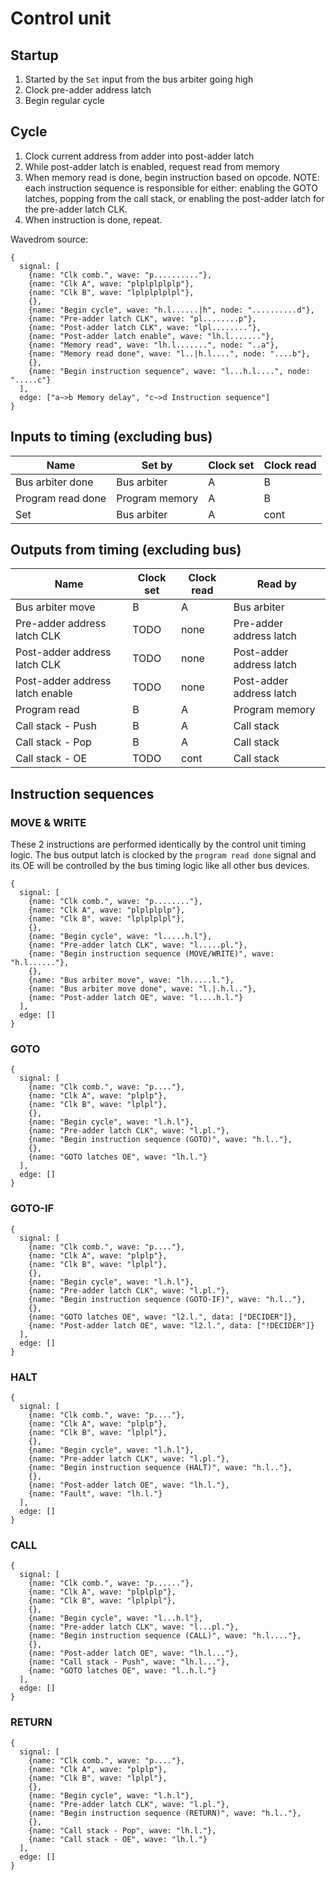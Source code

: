 # Control unit

## Startup

1. Started by the `Set` input from the bus arbiter going high
2. Clock pre-adder address latch
3. Begin regular cycle

## Cycle

1. Clock current address from adder into post-adder latch
2. While post-adder latch is enabled, request read from memory
3. When memory read is done, begin instruction based on opcode. NOTE: each instruction sequence is responsible for either: enabling the GOTO latches, popping from the call stack, or enabling the post-adder latch for the pre-adder latch CLK.
4. When instruction is done, repeat.

Wavedrom source:
```
{
  signal: [
    {name: "Clk comb.", wave: "p.........."},
    {name: "Clk A", wave: "plplplplplp"},
    {name: "Clk B", wave: "lplplplplpl"},
    {},
    {name: "Begin cycle", wave: "h.l......|h", node: "..........d"},
    {name: "Pre-adder latch CLK", wave: "pl........p"},
    {name: "Post-adder latch CLK", wave: "lpl........"},
    {name: "Post-adder latch enable", wave: "lh.l......."},
    {name: "Memory read", wave: "lh.l.......", node: "..a"},
    {name: "Memory read done", wave: "l..|h.l....", node: "....b"},
    {},
    {name: "Begin instruction sequence", wave: "l...h.l....", node: ".....c"}
  ],
  edge: ["a~>b Memory delay", "c~>d Instruction sequence"]
}
```

## Inputs to timing (excluding bus)

| Name | Set by | Clock set | Clock read |
| - | - | - | - |
| Bus arbiter done | Bus arbiter | A | B |
| Program read done | Program memory | A | B |
| Set | Bus arbiter | A | cont |

## Outputs from timing (excluding bus)

| Name | Clock set | Clock read | Read by |
| - | - | - | - |
| Bus arbiter move | B | A | Bus arbiter |
| Pre-adder address latch CLK | TODO | none | Pre-adder address latch |
| Post-adder address latch CLK | TODO | none | Post-adder address latch |
| Post-adder address latch enable | TODO | none | Post-adder address latch |
| Program read | B | A | Program memory |
| Call stack - Push | B | A | Call stack |
| Call stack - Pop | B | A | Call stack |
| Call stack - OE | TODO | cont | Call stack |

## Instruction sequences

### MOVE & WRITE

These 2 instructions are performed identically by the control unit timing logic. The bus output latch is clocked by the `program read done` signal and its OE will be controlled by the bus timing logic like all other bus devices.

```
{
  signal: [
    {name: "Clk comb.", wave: "p........"},
    {name: "Clk A", wave: "plplplplp"},
    {name: "Clk B", wave: "lplplplpl"},
    {},
    {name: "Begin cycle", wave: "l.....h.l"},
    {name: "Pre-adder latch CLK", wave: "l.....pl."},
    {name: "Begin instruction sequence (MOVE/WRITE)", wave: "h.l......"},
    {},
    {name: "Bus arbiter move", wave: "lh.....l."},
    {name: "Bus arbiter move done", wave: "l.|.h.l.."},
    {name: "Post-adder latch OE", wave: "l....h.l."}
  ],
  edge: []
}
```

### GOTO

```
{
  signal: [
    {name: "Clk comb.", wave: "p...."},
    {name: "Clk A", wave: "plplp"},
    {name: "Clk B", wave: "lplpl"},
    {},
    {name: "Begin cycle", wave: "l.h.l"},
    {name: "Pre-adder latch CLK", wave: "l.pl."},
    {name: "Begin instruction sequence (GOTO)", wave: "h.l.."},
    {},
    {name: "GOTO latches OE", wave: "lh.l."}
  ],
  edge: []
}
```

### GOTO-IF

```
{
  signal: [
    {name: "Clk comb.", wave: "p...."},
    {name: "Clk A", wave: "plplp"},
    {name: "Clk B", wave: "lplpl"},
    {},
    {name: "Begin cycle", wave: "l.h.l"},
    {name: "Pre-adder latch CLK", wave: "l.pl."},
    {name: "Begin instruction sequence (GOTO-IF)", wave: "h.l.."},
    {},
    {name: "GOTO latches OE", wave: "l2.l.", data: ["DECIDER"]},
    {name: "Post-adder latch OE", wave: "l2.l.", data: ["!DECIDER"]}
  ],
  edge: []
}
```

### HALT

```
{
  signal: [
    {name: "Clk comb.", wave: "p...."},
    {name: "Clk A", wave: "plplp"},
    {name: "Clk B", wave: "lplpl"},
    {},
    {name: "Begin cycle", wave: "l.h.l"},
    {name: "Pre-adder latch CLK", wave: "l.pl."},
    {name: "Begin instruction sequence (HALT)", wave: "h.l.."},
    {},
    {name: "Post-adder latch OE", wave: "lh.l."},
    {name: "Fault", wave: "lh.l."}
  ],
  edge: []
}
```

### CALL

```
{
  signal: [
    {name: "Clk comb.", wave: "p......"},
    {name: "Clk A", wave: "plplplp"},
    {name: "Clk B", wave: "lplplpl"},
    {},
    {name: "Begin cycle", wave: "l...h.l"},
    {name: "Pre-adder latch CLK", wave: "l...pl."},
    {name: "Begin instruction sequence (CALL)", wave: "h.l...."},
    {},
    {name: "Post-adder latch OE", wave: "lh.l..."},
    {name: "Call stack - Push", wave: "lh.l..."},
    {name: "GOTO latches OE", wave: "l..h.l."}
  ],
  edge: []
}
```

### RETURN

```
{
  signal: [
    {name: "Clk comb.", wave: "p...."},
    {name: "Clk A", wave: "plplp"},
    {name: "Clk B", wave: "lplpl"},
    {},
    {name: "Begin cycle", wave: "l.h.l"},
    {name: "Pre-adder latch CLK", wave: "l.pl."},
    {name: "Begin instruction sequence (RETURN)", wave: "h.l.."},
    {},
    {name: "Call stack - Pop", wave: "lh.l."},
    {name: "Call stack - OE", wave: "lh.l."}
  ],
  edge: []
}
```